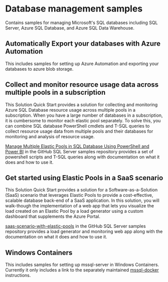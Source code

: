# Database management samples

Contains samples for managing Microsoft's SQL databases including SQL Server, Azure SQL Database, and Azure SQL Data Warehouse.

## Automatically Export your databases with Azure Automation
This includes samples for setting up Azure Automation and exporting your databases to azure blob storage.

## Collect and monitor resource usage data across multiple pools in a subscription
This Solution Quick Start provides a solution for collecting and monitoring Azure SQL Database resource usage across multiple pools in a subscription. When you have a large number of databases in a subscription, it is cumbersome to monitor each elastic pool separately. To solve this, you can combine SQL database PowerShell cmdlets and T-SQL queries to collect resource usage data from multiple pools and their databases for monitoring and analysis of resource usage.

[Manage Multiple Elastic Pools in SQL Database Using PowerShell and Power BI](https://github.com/Microsoft/sql-server-samples/tree/master/samples/manage/azure-sql-db-elastic-pools) in the GitHub SQL Server samples repository provides a set of powershell scripts and T-SQL queries along with documentation on what it does and how to use it.

## Get started using Elastic Pools in a SaaS scenario
This Solution Quick Start provides a solution for a Software-as-a-Solution (SaaS) scenario that leverages Elastic Pools to provide a cost-effective, scalable database back-end of a SaaS application. In this solution, you will walk-though the implementation of a web app that lets you visualize the load created on an Elastic Pool by a load generator using a custom dashboard that supplements the Azure Portal.

[saas-scenario-with-elastic-pools](https://github.com/Microsoft/sql-server-samples/tree/master/samples/manage/azure-sql-db-elastic-pools-custom-dashboard) in the GitHub SQL Server samples repository provides a load generator and monitoring web app along with the documentation on what it does and how to use it.

## Windows Containers
This includes samples for setting up mssql-server in Windows Containers. Currently it only includes a link to the separately maintained [mssql-docker](https://github.com/Microsoft/mssql-docker/blob/master/windows/README.md) instructions.
